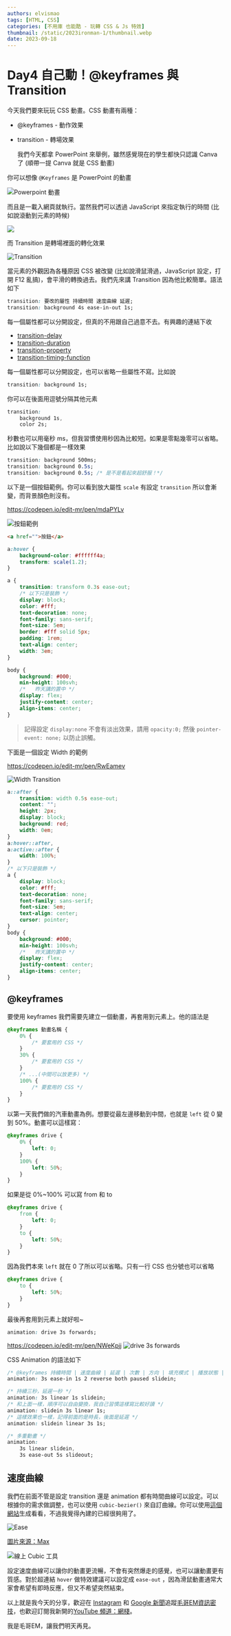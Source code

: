 ```yaml
---
authors: elvismao
tags: [HTML, CSS]
categories: [不用庫 也能酷 - 玩轉 CSS & Js 特效]
thumbnail: /static/2023ironman-1/thumbnail.webp
date: 2023-09-18
---
```


# Day4 自己動！@keyframes 與 Transition

今天我們要來玩玩 CSS 動畫。CSS 動畫有兩種：

-   @keyframes - 動作效果
-   transition - 轉場效果

    我們今天都拿 PowerPoint 來舉例，雖然感覺現在的學生都快只認識 Canva 了 (順帶一提 Canva 就是 CSS 動畫)

你可以想像 `@Keyframes` 是 PowerPoint 的動畫

![Powerpoint 動畫](https://emtech.cc/post/2023ironman-4/ppt.webp)

而且是一載入網頁就執行。當然我們可以透過 JavaScript 來指定執行的時間 (比如說滾動到元素的時候)

![](https://emtech.cc/post/2023ironman-4/start.webp)

而 Transition 是轉場裡面的轉化效果

![Transition](https://emtech.cc/post/2023ironman-4/transition.webp)

當元素的外觀因為各種原因 CSS 被改變 (比如說滑鼠滑過，JavaScript 設定，打開 F12 亂搞)，會平滑的轉換過去。我們先來講 Transition 因為他比較簡單。語法如下

```css
transition: 要改的屬性 持續時間 速度曲線 延遲;
transition: background 4s ease-in-out 1s;
```

每一個屬性都可以分開設定，但真的不用跟自己過意不去。有興趣的連結下收

-   [transition-delay](https://developer.mozilla.org/en-US/docs/Web/CSS/transition-delay)
-   [transition-duration](https://developer.mozilla.org/en-US/docs/Web/CSS/transition-duration)
-   [transition-property](https://developer.mozilla.org/en-US/docs/Web/CSS/transition-property)
-   [transition-timing-function](https://developer.mozilla.org/en-US/docs/Web/CSS/transition-timing-function)

每一個屬性都可以分開設定，也可以省略一些屬性不寫。比如說

```css
transition: background 1s;
```

你可以在後面用逗號分隔其他元素

```css
transition:
    background 1s,
    color 2s;
```

秒數也可以用毫秒 ms，但我習慣使用秒因為比較短。如果是零點幾零可以省略。比如說以下幾個都是一樣效果

```css
transition: background 500ms;
transition: background 0.5s;
transition: background 0.5s; /* 是不是看起來超舒服！*/
```

以下是一個按鈕範例。你可以看到放大屬性 `scale` 有設定 `transition` 所以會漸變，而背景顏色則沒有。

https://codepen.io/edit-mr/pen/mdaPYLv

![按鈕範例](https://emtech.cc/post/2023ironman-4/button.webp)

```html
<a href="">按鈕</a>
```

```css
a:hover {
    background-color: #ffffff4a;
    transform: scale(1.2);
}

a {
    transition: transform 0.3s ease-out;
    /* 以下只是裝飾 */
    display: block;
    color: #fff;
    text-decoration: none;
    font-family: sans-serif;
    font-size: 5em;
    border: #fff solid 5px;
    padding: 1rem;
    text-align: center;
    width: 3em;
}

body {
    background: #000;
    min-height: 100svh;
    /*   昨天講的置中 */
    display: flex;
    justify-content: center;
    align-items: center;
}
```

> 記得設定 `display:none` 不會有淡出效果，請用 `opacity:0;` 然後 `pointer-event: none;` 以防止誤觸。

下面是一個設定 Width 的範例

https://codepen.io/edit-mr/pen/RwEamev

![Width Transition](https://emtech.cc/post/2023ironman-4/width.gif)

```css
a::after {
    transition: width 0.5s ease-out;
    content: "";
    height: 2px;
    display: block;
    background: red;
    width: 0em;
}
a:hover::after,
a:active::after {
    width: 100%;
}
/* 以下只是裝飾 */
a {
    display: block;
    color: #fff;
    text-decoration: none;
    font-family: sans-serif;
    font-size: 5em;
    text-align: center;
    cursor: pointer;
}
body {
    background: #000;
    min-height: 100svh;
    /*   昨天講的置中 */
    display: flex;
    justify-content: center;
    align-items: center;
}
```

## @keyframes

要使用 keyframes 我們需要先建立一個動畫，再套用到元素上。他的語法是

```css
@keyframes 動畫名稱 {
    0% {
        /* 要套用的 CSS */
    }
    30% {
        /* 要套用的 CSS */
    }
    /* ...(中間可以放更多) */
    100% {
        /* 要套用的 CSS */
    }
}
```

以第一天我們做的汽車動畫為例。想要從最左邊移動到中間，也就是 `left` 從 0 變到 50%。動畫可以這樣寫：

```css
@keyframes drive {
    0% {
        left: 0;
    }
    100% {
        left: 50%;
    }
}
```

如果是從 0%~100% 可以寫 from 和 to

```css
@keyframes drive {
    from {
        left: 0;
    }
    to {
        left: 50%;
    }
}
```

因為我們本來 `left` 就在 0 了所以可以省略。只有一行 CSS 也分號也可以省略

```css
@keyframes drive {
    to {
        left: 50%;
    }
}
```

最後再套用到元素上就好啦~

```css
animation: drive 3s forwards;
```

https://codepen.io/edit-mr/pen/NWeKpjj
![drive 3s forwards](https://emtech.cc/post/2023ironman-4/car.gif)

CSS Animation 的語法如下

```css
/* @keyframes 持續時間 | 速度曲線 | 延遲 | 次數 | 方向 | 填充模式 | 播放狀態 | 名稱 */
animation: 3s ease-in 1s 2 reverse both paused slidein;

/* 持續三秒，延遲一秒 */
animation: 3s linear 1s slidein;
/* 和上面一樣，順序可以自由變換，我自己習慣這樣寫比較好讀 */
animation: slidein 3s linear 1s;
/* 這樣效果也一樣，記得前面的是時長，後面是延遲 */
animation: slidein linear 3s 1s;

/* 多重動畫 */
animation:
    3s linear slidein,
    3s ease-out 5s slideout;
```

## 速度曲線

我們在前面不管是設定 transition 還是 animation 都有時間曲線可以設定。可以根據你的需求做調整，也可以使用 `cubic-bezier()` 來自訂曲線。你可以使用[這個網站](https://cubic-bezier.com/)生成看看，不過我覺得內建的已經很夠用了。

![Ease](https://emtech.cc/post/2023ironman-4/ease.webp)

[圖片來源：Max](https://www.programonaut.com/css-animations-learn-how-to-create-cool-animations-quickly/)

![線上 Cubic 工具](https://emtech.cc/post/2023ironman-4/cubic.webp)

設定速度曲線可以讓你的動畫更流暢，不會有突然爆走的感覺，也可以讓動畫更有質感。對於超連結 `hover` 做特效建議可以設定成 `ease-out` ，因為滑鼠動畫通常大家會希望有即時反應，但又不希望突然結束。

以上就是我今天的分享，歡迎在 [Instagram](https://www.instagram.com/emtech.cc) 和 [Google 新聞](https://news.google.com/publications/CAAqBwgKMKXLvgswsubVAw?ceid=TW:zh-Hant&oc=3)追蹤[毛哥EM資訊密技](https://emtech.cc/)，也歡迎訂閱我新開的[YouTube 頻道：網棧](https://www.youtube.com/@webpallet)。

我是毛哥EM，讓我們明天再見。
